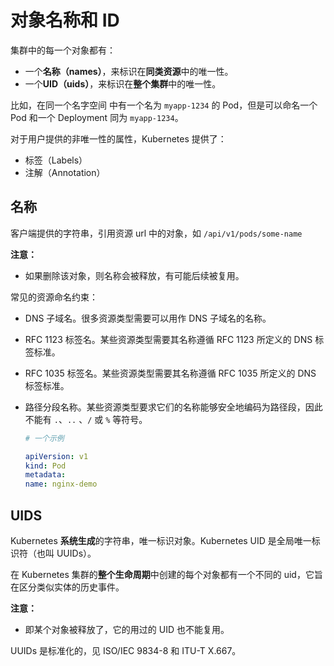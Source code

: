 # 对象名称和 ID

集群中的每一个对象都有：

- 一个**名称（names）**，来标识在**同类资源**中的唯一性。
- 一个**UID（uids）**，来标识在**整个集群**中的唯一性。

比如，在同一个名字空间 中有一个名为 `myapp-1234` 的 Pod，但是可以命名一个 Pod 和一个 Deployment 同为 `myapp-1234`。

对于用户提供的非唯一性的属性，Kubernetes 提供了：

- 标签（Labels）
- 注解（Annotation）

## 名称

客户端提供的字符串，引用资源 url 中的对象，如 `/api/v1/pods/some-name`

**注意：**

- 如果删除该对象，则名称会被释放，有可能后续被复用。

常见的资源命名约束：

- DNS 子域名。很多资源类型需要可以用作 DNS 子域名的名称。
- RFC 1123 标签名。某些资源类型需要其名称遵循 RFC 1123 所定义的 DNS 标签标准。
- RFC 1035 标签名。某些资源类型需要其名称遵循 RFC 1035 所定义的 DNS 标签标准。
- 路径分段名称。某些资源类型要求它们的名称能够安全地编码为路径段，因此不能有 `.`、`..` 、`/` 或 `%` 等符号。

  ```yaml
  # 一个示例

  apiVersion: v1
  kind: Pod
  metadata:
  name: nginx-demo
  ```

## UIDS

Kubernetes **系统生成**的字符串，唯一标识对象。Kubernetes UID 是全局唯一标识符（也叫 UUIDs）。

在 Kubernetes 集群的**整个生命周期**中创建的每个对象都有一个不同的 uid，它旨在区分类似实体的历史事件。

**注意：**

- 即某个对象被释放了，它的用过的 UID 也不能复用。

UUIDs 是标准化的，见 ISO/IEC 9834-8 和 ITU-T X.667。


